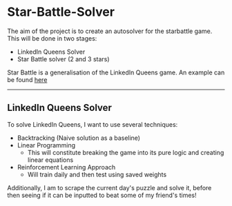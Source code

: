 # Star-Battle-Solver

The aim of the project is to create an autosolver for the starbattle game. This will be done in two stages:

- LinkedIn Queens Solver
- Star Battle solver (2 and 3 stars)

Star Battle is a generalisation of the LinkedIn Queens game. An example can be found [here](https://www.puzzle-star-battle.com/)

---
## LinkedIn Queens Solver

To solve LinkedIn Queens, I want to use several techniques:
- Backtracking (Naive solution as a baseline)
- Linear Programming
  - This will constitute breaking the game into its pure logic and creating linear equations
- Reinforcement Learning Approach
  - Will train daily and then test using saved weights

Additionally, I am to scrape the current day's puzzle and solve it, before then seeing if it can be inputted to beat some of my friend's times!
